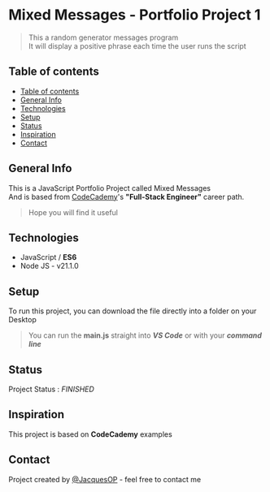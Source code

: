 # Mixed Messages - Portfolio Project 1

> This a random generator messages program <br>
> It will display a positive phrase each time the user runs the script

## Table of contents

  - [Table of contents](#table-of-contents)
  - [General Info](#general-info)
  - [Technologies](#technologies)
  - [Setup](#setup)
  - [Status](#status)
  - [Inspiration](#inspiration)
  - [Contact](#contact)

## General Info

This is a JavaScript Portfolio Project called Mixed Messages<br> 
And is based from [CodeCademy](https://www.codecademy.com/learn)'s **"Full-Stack Engineer"** career path.
> Hope you will find it useful

## Technologies

* JavaScript / **ES6**
* Node JS - v21.1.0

## Setup

To run this project, you can download the file directly into a folder on your Desktop<br>
> You can run the **main.js** straight into _**VS Code**_ or with your _**command line**_

## Status

Project Status : _FINISHED_

## Inspiration

This project is based on **CodeCademy** examples

## Contact

Project created by [@JacquesOP](https://github.com/JacquesOP) - feel free to contact me
